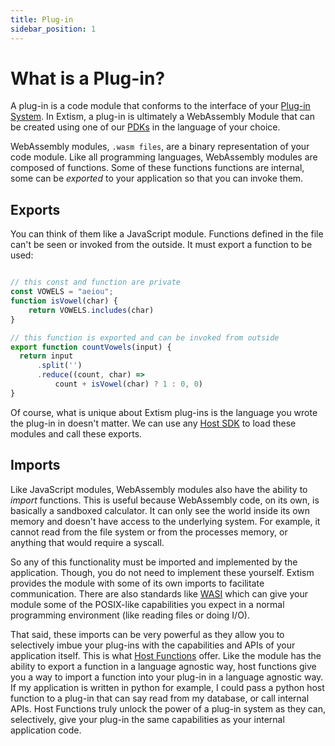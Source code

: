```yaml
---
title: Plug-in
sidebar_position: 1
---
```


# What is a Plug-in?

A plug-in is a code module that conforms to the interface of your [Plug-in System](/docs/concepts/plug-in-system). In Extism, a plug-in is ultimately a WebAssembly Module that can be created using one of our [PDKs](/concept/pdk) in the language of your choice.

WebAssembly modules, `.wasm files`, are a binary representation of your code module. Like all programming languages, WebAssembly modules are composed of functions. Some of these functions functions are internal, some can be *exported* to your application so that you can invoke them.

## Exports

You can think of them like a JavaScript module. Functions defined in the file can't be seen or invoked from the outside. It must export a function to be used:

```javascript mymodule.js

// this const and function are private
const VOWELS = "aeiou";
function isVowel(char) {
    return VOWELS.includes(char)
}

// this function is exported and can be invoked from outside
export function countVowels(input) {
  return input
      .split('')
      .reduce((count, char) =>
          count + isVowel(char) ? 1 : 0, 0)
}
```

Of course, what is unique about Extism plug-ins is the language you wrote the plug-in in doesn't matter. We can use any [Host SDK](/docs/concepts/host-sdk) to load these modules and call these exports.

## Imports

Like JavaScript modules, WebAssembly modules also have the ability to *import* functions. This is useful because WebAssembly code, on its own, is basically a sandboxed calculator. It can only see the world inside its own memory and doesn't have access to the underlying system. For example, it cannot read from the file system or from the processes memory, or anything that would require a syscall.

So any of this functionality must be imported and implemented by the application. Though, you do not need to implement these yourself. Extism provides the module with some of its own imports to facilitate communication. There are also standards like [WASI](https://wasi.dev/) which can give your module some of the POSIX-like capabilities you expect in a normal programming environment (like reading files or doing I/O).

That said, these imports can be very powerful as they allow you to selectively imbue your plug-ins with the capabilities and APIs of your application itself. This is what [Host Functions](/docs/concepts/host-functions) offer. Like the module has the ability to export a function in a language agnostic way, host functions give you a way to import a function into your plug-in in a language agnostic way. If my application is written in python for example, I could pass a python host function to a plug-in that can say read from my database, or call internal APIs. Host Functions truly unlock the power of a plug-in system as they can, selectively, give your plug-in the same capabilities as your internal application code.


